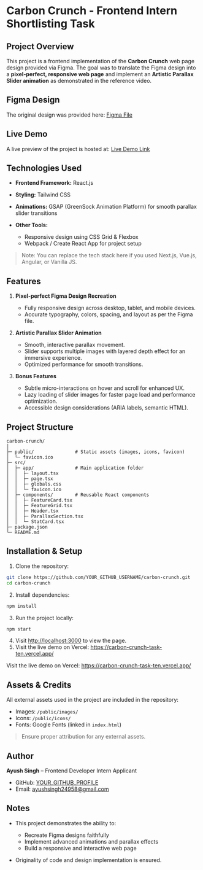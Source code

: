 # Carbon Crunch - Frontend Intern Shortlisting Task

## Project Overview

This project is a frontend implementation of the **Carbon Crunch** web page design provided via Figma. The goal was to translate the Figma design into a **pixel-perfect, responsive web page** and implement an **Artistic Parallax Slider animation** as demonstrated in the reference video.

## Figma Design

The original design was provided here:
[Figma File](figma.com/design/4C2Bk5UWC4YU9hsMv2LxBa/Task-File---5)

## Live Demo

A live preview of the project is hosted at:
[Live Demo Link](https://carbon-crunch-task-ten.vercel.app/)

## Technologies Used

* **Frontend Framework:** React.js
* **Styling:** Tailwind CSS
* **Animations:** GSAP (GreenSock Animation Platform) for smooth parallax slider transitions
* **Other Tools:**

  * Responsive design using CSS Grid & Flexbox
  * Webpack / Create React App for project setup

> Note: You can replace the tech stack here if you used Next.js, Vue.js, Angular, or Vanilla JS.

## Features

1. **Pixel-perfect Figma Design Recreation**

   * Fully responsive design across desktop, tablet, and mobile devices.
   * Accurate typography, colors, spacing, and layout as per the Figma file.

2. **Artistic Parallax Slider Animation**

   * Smooth, interactive parallax movement.
   * Slider supports multiple images with layered depth effect for an immersive experience.
   * Optimized performance for smooth transitions.

3. **Bonus Features**

   * Subtle micro-interactions on hover and scroll for enhanced UX.
   * Lazy loading of slider images for faster page load and performance optimization.
   * Accessible design considerations (ARIA labels, semantic HTML).

## Project Structure

```
carbon-crunch/
│
├─ public/               # Static assets (images, icons, favicon)
│  └─ favicon.ico
├─ src/
│  ├─ app/               # Main application folder
│  │  ├─ layout.tsx
│  │  ├─ page.tsx
│  │  ├─ globals.css
│  │  └─ favicon.ico
│  ├─ components/        # Reusable React components
│  │  ├─ FeatureCard.tsx
│  │  ├─ FeatureGrid.tsx
│  │  ├─ Header.tsx
│  │  ├─ ParallaxSection.tsx
│  │  └─ StatCard.tsx
├─ package.json
└─ README.md
```

## Installation & Setup

1. Clone the repository:

```bash
git clone https://github.com/YOUR_GITHUB_USERNAME/carbon-crunch.git
cd carbon-crunch
```

2. Install dependencies:

```bash
npm install
```

3. Run the project locally:

```bash
npm start
```

4. Visit [http://localhost:3000](http://localhost:3000) to view the page.
5. Visit the live demo on Vercel: https://carbon-crunch-task-ten.vercel.app/

Visit the live demo on Vercel: https://carbon-crunch-task-ten.vercel.app/

## Assets & Credits

All external assets used in the project are included in the repository:

* Images: `/public/images/`
* Icons: `/public/icons/`
* Fonts: Google Fonts (linked in `index.html`)

> Ensure proper attribution for any external assets.

## Author

**Ayush Singh** – Frontend Developer Intern Applicant

* GitHub: [YOUR_GITHUB_PROFILE](https://github.com/singhayush007)
* Email: ayushsingh24958@gmail.com

## Notes

* This project demonstrates the ability to:

  * Recreate Figma designs faithfully
  * Implement advanced animations and parallax effects
  * Build a responsive and interactive web page
* Originality of code and design implementation is ensured.
